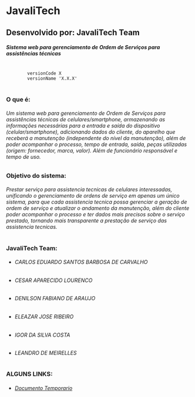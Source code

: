 
# JavaliTech
## Desenvolvido por: JavaliTech Team
##### Sistema web para gerenciamento de Ordem de Serviços para assistências técnicas

#
```
        versionCode X
        versionName 'X.X.X'
```
#
### O que é:
###### Um sistema web para gerenciamento de Ordem de Serviços para assistências técnicas de celulares/smartphone, armazenando as informações necessárias para a entrada e saída do dispositivo (celular/smartphone), adicionando dados do cliente, do aparelho que receberá a manutenção (independente do nível da manutenção), além de poder acompanhar o processo, tempo de entrada, saída, peças utilizadas (origem: fornecedor, marca, valor). Além de funcionário responsável e tempo de uso.

### Objetivo do sistema:
###### Prestar serviço para assistencia tecnicas de celulares interessadas, unificando o gerenciamento de ordens de serviço em apenas um único sistema, para que cada assistencia tecnica possa gerenciar a geração de ordem de serviço e atualizar o andamento da manutenção, além do cliente poder acompanhar o processo e ter dados mais precisos sobre o serviço prestado, tornando mais transparente a prestação de serviço das assistencia tecnicas.

#
### JavaliTech Team:
 - ######  CARLOS EDUARDO SANTOS BARBOSA DE CARVALHO
 - ######  CESAR APARECIDO LOURENCO
 - ######  DENILSON FABIANO DE ARAUJO
 - ######  ELEAZAR JOSE RIBEIRO
 - ######  IGOR DA SILVA COSTA
 - ######  LEANDRO DE MEIRELLES

#
### ALGUNS LINKS:
- ###### [Documento Temporario](https://docs.google.com/document/d/1R4NLWr8RZt11Kn9XUsH8bMgqU1FCFathNo6xrvawrxc/edit?usp=sharing)
